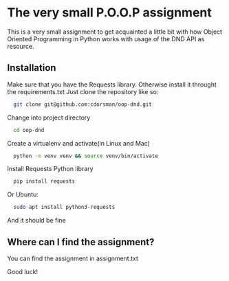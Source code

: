 
# The very small P.O.O.P assignment

This is a very small assignment to get acquainted a little bit with how Object Oriented Programming in Python works 
with usage of the DND API as resource.




## Installation

Make sure that you have the Requests library. Otherwise install it throught the requirements.txt
Just clone the repository like so:  

```bash
  git clone git@github.com:cdorsman/oop-dnd.git
```
Change into project directory
```bash
  cd oop-dnd
```
Create a virtualenv and activate(in Linux and Mac)
```bash
  python -m venv venv && source venv/bin/activate 
```
Install Requests Python library 
```bash
  pip install requests
```
Or Ubuntu:
```bash
  sudo apt install python3-requests
```

And it should be fine
    
## Where can I find the assignment? 
You can find the assignment in assignment.txt

Good luck!
